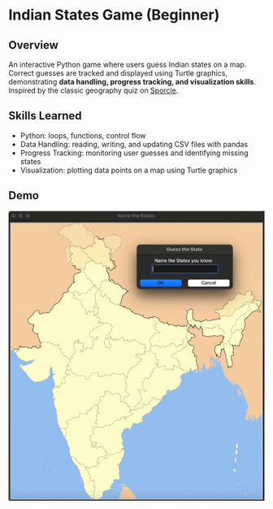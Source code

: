 # Indian States Game (Beginner)

## Overview
An interactive Python game where users guess Indian states on a map. Correct guesses are tracked and displayed using Turtle graphics, demonstrating **data handling, progress tracking, and visualization skills**. Inspired by the classic geography quiz on [Sporcle](https://www.sporcle.com/games/g/states).

## Skills Learned
- Python: loops, functions, control flow  
- Data Handling: reading, writing, and updating CSV files with pandas  
- Progress Tracking: monitoring user guesses and identifying missing states  
- Visualization: plotting data points on a map using Turtle graphics 

## Demo
![Code Demo](./gifs/IndianStatesGame.gif)
